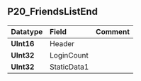 ## P20\_FriendsListEnd ##
| **Datatype** | **Field** | **Comment** |
|:-------------|:----------|:------------|
| **UInt16**   | Header    |             |
| **UInt32**   | LoginCount |             |
| **UInt32**   | StaticData1 |             |